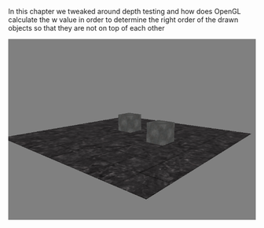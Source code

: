 In this chapter we tweaked around depth testing and how does OpenGL calculate the w value in order to determine the right order of the drawn objects so that they are not on top of each other

![Alt text](Assets/ReadmeImages/DepthTesting.png)